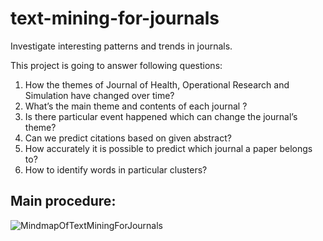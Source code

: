 # text-mining-for-journals
Investigate interesting patterns and trends in journals.

This project is going to answer following questions:
1. How the themes of Journal of Health, Operational Research and Simulation have changed 
over time?
2. What’s the main theme and contents of each journal ?
4. Is there particular event happened which can change the journal’s theme?
3. Can we predict citations based on given abstract?
4. How accurately it is possible to predict which journal a paper belongs to?
5. How to identify words in particular clusters?

## Main procedure:

![MindmapOfTextMiningForJournals](https://github.com/KunhuiPan/text-mining-for-journals/assets/42296730/79141710-bb4f-4465-abde-f3e54b938af0)

